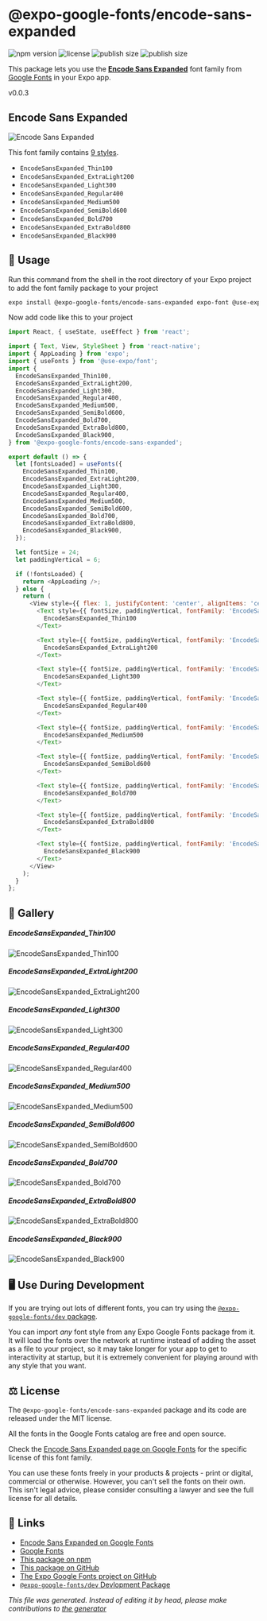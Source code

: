 # @expo-google-fonts/encode-sans-expanded

![npm version](https://flat.badgen.net/npm/v/@expo-google-fonts/encode-sans-expanded)
![license](https://flat.badgen.net/github/license/expo/google-fonts)
![publish size](https://flat.badgen.net/packagephobia/install/@expo-google-fonts/encode-sans-expanded)
![publish size](https://flat.badgen.net/packagephobia/publish/@expo-google-fonts/encode-sans-expanded)

This package lets you use the [**Encode Sans Expanded**](https://fonts.google.com/specimen/Encode+Sans+Expanded) font family from [Google Fonts](https://fonts.google.com/) in your Expo app.

v0.0.3

## Encode Sans Expanded

![Encode Sans Expanded](./font-family.png)

This font family contains [9 styles](#gallery).

- `EncodeSansExpanded_Thin100`
- `EncodeSansExpanded_ExtraLight200`
- `EncodeSansExpanded_Light300`
- `EncodeSansExpanded_Regular400`
- `EncodeSansExpanded_Medium500`
- `EncodeSansExpanded_SemiBold600`
- `EncodeSansExpanded_Bold700`
- `EncodeSansExpanded_ExtraBold800`
- `EncodeSansExpanded_Black900`

## 🔡 Usage

Run this command from the shell in the root directory of your Expo project to add the font family package to your project
```sh
expo install @expo-google-fonts/encode-sans-expanded expo-font @use-expo/font
```

Now add code like this to your project
```js
import React, { useState, useEffect } from 'react';

import { Text, View, StyleSheet } from 'react-native';
import { AppLoading } from 'expo';
import { useFonts } from '@use-expo/font';
import {
  EncodeSansExpanded_Thin100,
  EncodeSansExpanded_ExtraLight200,
  EncodeSansExpanded_Light300,
  EncodeSansExpanded_Regular400,
  EncodeSansExpanded_Medium500,
  EncodeSansExpanded_SemiBold600,
  EncodeSansExpanded_Bold700,
  EncodeSansExpanded_ExtraBold800,
  EncodeSansExpanded_Black900,
} from '@expo-google-fonts/encode-sans-expanded';

export default () => {
  let [fontsLoaded] = useFonts({
    EncodeSansExpanded_Thin100,
    EncodeSansExpanded_ExtraLight200,
    EncodeSansExpanded_Light300,
    EncodeSansExpanded_Regular400,
    EncodeSansExpanded_Medium500,
    EncodeSansExpanded_SemiBold600,
    EncodeSansExpanded_Bold700,
    EncodeSansExpanded_ExtraBold800,
    EncodeSansExpanded_Black900,
  });

  let fontSize = 24;
  let paddingVertical = 6;

  if (!fontsLoaded) {
    return <AppLoading />;
  } else {
    return (
      <View style={{ flex: 1, justifyContent: 'center', alignItems: 'center' }}>
        <Text style={{ fontSize, paddingVertical, fontFamily: 'EncodeSansExpanded_Thin100' }}>
          EncodeSansExpanded_Thin100
        </Text>

        <Text style={{ fontSize, paddingVertical, fontFamily: 'EncodeSansExpanded_ExtraLight200' }}>
          EncodeSansExpanded_ExtraLight200
        </Text>

        <Text style={{ fontSize, paddingVertical, fontFamily: 'EncodeSansExpanded_Light300' }}>
          EncodeSansExpanded_Light300
        </Text>

        <Text style={{ fontSize, paddingVertical, fontFamily: 'EncodeSansExpanded_Regular400' }}>
          EncodeSansExpanded_Regular400
        </Text>

        <Text style={{ fontSize, paddingVertical, fontFamily: 'EncodeSansExpanded_Medium500' }}>
          EncodeSansExpanded_Medium500
        </Text>

        <Text style={{ fontSize, paddingVertical, fontFamily: 'EncodeSansExpanded_SemiBold600' }}>
          EncodeSansExpanded_SemiBold600
        </Text>

        <Text style={{ fontSize, paddingVertical, fontFamily: 'EncodeSansExpanded_Bold700' }}>
          EncodeSansExpanded_Bold700
        </Text>

        <Text style={{ fontSize, paddingVertical, fontFamily: 'EncodeSansExpanded_ExtraBold800' }}>
          EncodeSansExpanded_ExtraBold800
        </Text>

        <Text style={{ fontSize, paddingVertical, fontFamily: 'EncodeSansExpanded_Black900' }}>
          EncodeSansExpanded_Black900
        </Text>
      </View>
    );
  }
};

```

## 📖 Gallery

##### EncodeSansExpanded_Thin100
![EncodeSansExpanded_Thin100](./380345d9f11a5d51121f04ec7692992b4393552df2a3a7d880f4fee2445141d0.ttf.png)

##### EncodeSansExpanded_ExtraLight200
![EncodeSansExpanded_ExtraLight200](./4a7de0181c2afd610c6c4f4cdd0c1b277e273ce075ebc1aeac436fad20e45419.ttf.png)

##### EncodeSansExpanded_Light300
![EncodeSansExpanded_Light300](./9b50fe9a059788e12206f492db451f122f3ae30e6b8aa5944b51f4fa9b128373.ttf.png)

##### EncodeSansExpanded_Regular400
![EncodeSansExpanded_Regular400](./f2fa9b86d419104b4b7ab7aa2d8507d9998032c843e7127317c103b55c3900c3.ttf.png)

##### EncodeSansExpanded_Medium500
![EncodeSansExpanded_Medium500](./9ec9211a546cbefbb5fdbdca840aa8782bdbfdef2bc24a03e769b5676d869dd1.ttf.png)

##### EncodeSansExpanded_SemiBold600
![EncodeSansExpanded_SemiBold600](./57adaf522bbff1044518d732d894dc3b9619455577129c3806e15c41ab7a0cf0.ttf.png)

##### EncodeSansExpanded_Bold700
![EncodeSansExpanded_Bold700](./4ff65de1f2f27bec57c2af88329ff74b61c90a349cda06d054d87125aa4d4588.ttf.png)

##### EncodeSansExpanded_ExtraBold800
![EncodeSansExpanded_ExtraBold800](./93137f85c3ca94e2b0d5d2501170e4b955208bf20d99d3279a12420033315efe.ttf.png)

##### EncodeSansExpanded_Black900
![EncodeSansExpanded_Black900](./bc58d2db7b8afc49e3bc54a2ffd46ce334497d9361768e992654a18428895228.ttf.png)


## 🖥️ Use During Development

If you are trying out lots of different fonts, you can try using the [`@expo-google-fonts/dev` package](https://github.com/expo/google-fonts/tree/master/font-packages/dev#readme).

You can import *any* font style from any Expo Google Fonts package from it. It will load the fonts
over the network at runtime instead of adding the asset as a file to your project, so it may take longer
for your app to get to interactivity at startup, but it is extremely convenient
for playing around with any style that you want.

## ⚖️ License

The `@expo-google-fonts/encode-sans-expanded` package and its code are released under the MIT license.

All the fonts in the Google Fonts catalog are free and open source.

Check the [Encode Sans Expanded page on Google Fonts](https://fonts.google.com/specimen/Encode+Sans+Expanded) for the specific license of this font family.

You can use these fonts freely in your products & projects - print or digital, commercial or otherwise. However, you can't sell the fonts on their own. This isn't legal advice, please consider consulting a lawyer and see the full license for all details.

## 🔗 Links

- [Encode Sans Expanded on Google Fonts](https://fonts.google.com/specimen/Encode+Sans+Expanded)
- [Google Fonts](https://fonts.google.com/)
- [This package on npm](https://www.npmjs.com/package/@expo-google-fonts/encode-sans-expanded)
- [This package on GitHub](https://github.com/expo/google-fonts/tree/master/font-packages/encode-sans-expanded)
- [The Expo Google Fonts project on GitHub](https://github.com/expo/google-fonts)
- [`@expo-google-fonts/dev` Devlopment Package](https://github.com/expo/google-fonts/tree/master/font-packages/dev)


*This file was generated. Instead of editing it by head, please make contributions to [the generator](https://github.com/expo/google-fonts/tree/master/packages/generator)*
